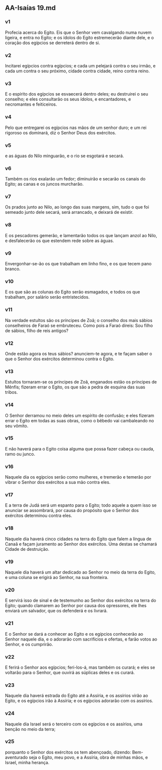 ## AA-Isaías 19.md
### v1
 Profecia acerca do Egito. Eis que o Senhor vem cavalgando numa nuvem ligeira, e entra no Egito; e os ídolos do Egito estremecerão diante dele, e o coração dos egípcios se derreterá dentro de si.
### v2
 Incitarei egípcios contra egípcios; e cada um pelejará contra o seu irmão, e cada um contra o seu próximo, cidade contra cidade, reino contra reino.
### v3
 E o espírito dos egípcios se esvaecerá dentro deles; eu destruirei o seu conselho; e eles consultarão os seus ídolos, e encantadores, e necromantes e feiticeiros.
### v4
 Pelo que entregarei os egípcios nas mãos de um senhor duro; e um rei rigoroso os dominará, diz o Senhor Deus dos exércitos.
### v5
 e as águas do Nilo minguarão, e o rio se esgotará e secará.
### v6
 Também os rios exalarão um fedor; diminuirão e secarão os canais do Egito; as canas e os juncos murcharão.
### v7
 Os prados junto ao Nilo, ao longo das suas margens, sim, tudo o que foi semeado junto dele secará, será arrancado, e deixará de existir.
### v8
 E os pescadores gemerão, e lamentarão todos os que lançam anzol ao Nilo, e desfalecerão os que estendem rede sobre as águas.
### v9
 Envergonhar-se-ão os que trabalham em linho fino, e os que tecem pano branco.
### v10
 E os que são as colunas do Egito serão esmagados, e todos os que trabalham, por salário serão entristecidos.
### v11
 Na verdade estultos são os príncipes de Zoã; o conselho dos mais sábios conselheiros de Faraó se embruteceu. Como pois a Faraó direis: Sou filho de sábios, filho de reis antigos?
### v12
 Onde estão agora os teus sábios? anunciem-te agora, e te façam saber o que o Senhor dos exércitos determinou contra o Egito.
### v13
 Estultos tornaram-se os príncipes de Zoã, enganados estão os príncipes de Mênfis; fizeram errar o Egito, os que são a pedra de esquina das suas tribos.
### v14
 O Senhor derramou no meio deles um espírito de confusão; e eles fizeram errar o Egito em todas as suas obras, como o bêbedo vai cambaleando no seu vômito.
### v15
 E não haverá para o Egito coisa alguma que possa fazer cabeça ou cauda, ramo ou junco.
### v16
 Naquele dia os egípcios serão como mulheres, e tremerão e temerão por vibrar o Senhor dos exércitos a sua mão contra eles.
### v17
 E a terra de Judá será um espanto para o Egito; todo aquele a quem isso se anunciar se assombrará, por causa do propósito que o Senhor dos exércitos determinou contra eles.
### v18
 Naquele dia haverá cinco cidades na terra do Egito que falem a língua de Canaã e façam juramento ao Senhor dos exércitos. Uma destas se chamará Cidade de destruição.
### v19
 Naquele dia haverá um altar dedicado ao Senhor no meio da terra do Egito, e uma coluna se erigirá ao Senhor, na sua fronteira.
### v20
 E servirá isso de sinal e de testemunho ao Senhor dos exércitos na terra do Egito; quando clamarem ao Senhor por causa dos opressores, ele lhes enviará um salvador, que os defenderá e os livrará.
### v21
 E o Senhor se dará a conhecer ao Egito e os egípcios conhecerão ao Senhor naquele dia, e o adorarão com sacrifícios e ofertas, e farão votos ao Senhor, e os cumprirão.
### v22
 E ferirá o Senhor aos egípcios; feri-los-á, mas também os curará; e eles se voltarão para o Senhor, que ouvirá as súplicas deles e os curará.
### v23
 Naquele dia haverá estrada do Egito até a Assíria, e os assírios virão ao Egito, e os egípcios irão à Assíria; e os egípcios adorarão com os assírios.
### v24
 Naquele dia Israel será o terceiro com os egípcios e os assírios, uma benção no meio da terra;
### v25
 porquanto o Senhor dos exércitos os tem abençoado, dizendo: Bem-aventurado seja o Egito, meu povo, e a Assíria, obra de minhas mãos, e Israel, minha herança.
